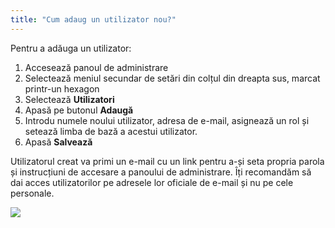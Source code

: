 ```yaml
---
title: "Cum adaug un utilizator nou?"
---
```


Pentru a adăuga un utilizator:

1)  Accesează panoul de administrare
2)  Selectează meniul secundar de setări din colțul din dreapta sus,
    marcat printr-un hexagon
3)  Selectează **Utilizatori**
4)  Apasă pe butonul **Adaugă**
5)  Introdu numele noului utilizator, adresa de e-mail, asignează un rol
    și setează limba de bază a acestui utilizator.
6)  Apasă **Salvează**

Utilizatorul creat va primi un e-mail cu un link pentru a-și seta
propria parola și instrucțiuni de accesare a panoului de administrare.
Îți recomandăm să dai acces utilizatorilor pe adresele lor oficiale de
e-mail și nu pe cele personale.

<a href="/assets/help/020.png">
    <img src="/assets/help/020.png" />
</a>
